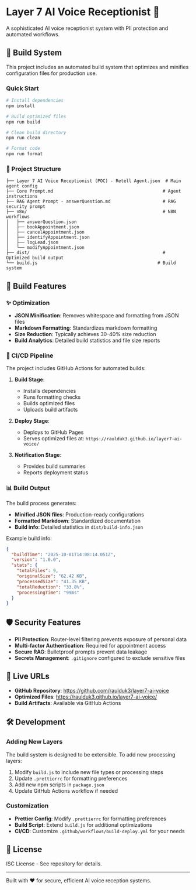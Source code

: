 # Layer 7 AI Voice Receptionist 🤖

A sophisticated AI voice receptionist system with PII protection and automated workflows.

## 🚀 Build System

This project includes an automated build system that optimizes and minifies configuration files for production use.

### Quick Start

```bash
# Install dependencies
npm install

# Build optimized files
npm run build

# Clean build directory
npm run clean

# Format code
npm run format
```

### 📁 Project Structure

```
├── Layer 7 AI Voice Receptionist (POC) - Retell Agent.json  # Main agent config
├── Core Prompt.md                                          # Agent instructions
├── RAG Agent Prompt - answerQuestion.md                    # RAG security prompt
├── n8n/                                                    # N8N workflows
│   ├── answerQuestion.json
│   ├── bookAppointment.json
│   ├── cancelAppointment.json
│   ├── identifyAppointment.json
│   ├── logLead.json
│   └── modifyAppointment.json
├── dist/                                                   # Optimized build output
└── build.js                                              # Build system
```

## 🔧 Build Features

### ✨ Optimization
- **JSON Minification**: Removes whitespace and formatting from JSON files
- **Markdown Formatting**: Standardizes markdown formatting 
- **Size Reduction**: Typically achieves 30-40% size reduction
- **Build Analytics**: Detailed build statistics and file size reports

### 🔄 CI/CD Pipeline

The project includes GitHub Actions for automated builds:

1. **Build Stage**: 
   - Installs dependencies
   - Runs formatting checks
   - Builds optimized files
   - Uploads build artifacts

2. **Deploy Stage**: 
   - Deploys to GitHub Pages
   - Serves optimized files at: `https://raulduk3.github.io/layer7-ai-voice/`

3. **Notification Stage**: 
   - Provides build summaries
   - Reports deployment status

### 📊 Build Output

The build process generates:
- **Minified JSON files**: Production-ready configurations
- **Formatted Markdown**: Standardized documentation
- **Build info**: Detailed statistics in `dist/build-info.json`

Example build info:
```json
{
  "buildTime": "2025-10-01T14:08:14.051Z",
  "version": "1.0.0", 
  "stats": {
    "totalFiles": 9,
    "originalSize": "62.42 KB",
    "processedSize": "41.35 KB", 
    "totalReduction": "33.8%",
    "processingTime": "99ms"
  }
}
```

## 🛡️ Security Features

- **PII Protection**: Router-level filtering prevents exposure of personal data
- **Multi-factor Authentication**: Required for appointment access
- **Secure RAG**: Bulletproof prompts prevent data leakage
- **Secrets Management**: `.gitignore` configured to exclude sensitive files

## 🔗 Live URLs

- **GitHub Repository**: https://github.com/raulduk3/layer7-ai-voice
- **Optimized Files**: https://raulduk3.github.io/layer7-ai-voice/
- **Build Artifacts**: Available via GitHub Actions

## 🛠️ Development

### Adding New Layers

The build system is designed to be extensible. To add new processing layers:

1. Modify `build.js` to include new file types or processing steps
2. Update `.prettierrc` for formatting preferences  
3. Add new npm scripts in `package.json`
4. Update GitHub Actions workflow if needed

### Customization

- **Prettier Config**: Modify `.prettierrc` for formatting preferences
- **Build Script**: Extend `build.js` for additional optimizations
- **CI/CD**: Customize `.github/workflows/build-deploy.yml` for your needs

## 📝 License

ISC License - See repository for details.

---

Built with ❤️ for secure, efficient AI voice reception systems.